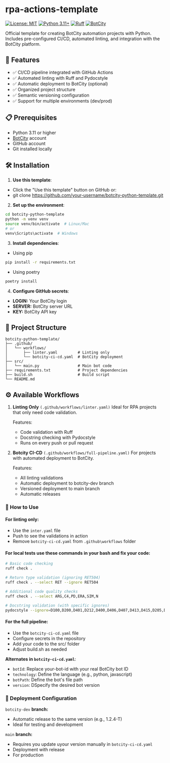 # rpa-actions-template

[![License: MIT](https://img.shields.io/badge/License-MIT-yellow.svg)](https://opensource.org/licenses/MIT)
[![Python 3.11+](https://img.shields.io/badge/python-3.11+-blue.svg)](https://www.python.org/downloads/)
[![Ruff](https://img.shields.io/endpoint?url=https://raw.githubusercontent.com/astral-sh/ruff/main/assets/badge/v2.json)](https://github.com/astral-sh/ruff)
[![BotCity](https://img.shields.io/badge/BotCity-SDK-red.svg)](https://www.botcity.dev/)

Official template for creating BotCity automation projects with Python. Includes pre-configured CI/CD, automated linting, and integration with the BotCity platform.

## 🚀 Features

- ✅ CI/CD pipeline integrated with GitHub Actions
- ✅ Automated linting with Ruff and Pydocstyle
- ✅ Automatic deployment to BotCity (optional)
- ✅ Organized project structure
- ✅ Semantic versioning configuration
- ✅ Support for multiple environments (dev/prod)

## 📋 Prerequisites

- Python 3.11 or higher
- [BotCity](https://www.botcity.dev/) account
- GitHub account
- Git installed locally

## 🛠️ Installation

1. **Use this template**:
- Click the "Use this template" button on GitHub or:
- git clone https://github.com/your-username/botcity-python-template.git


2. **Set up the environment**:
```bash
cd botcity-python-template
python -m venv venv
source venv/bin/activate  # Linux/Mac
# or
venv\Scripts\activate  # Windows
```

3. **Install dependencies**:
- Using pip
```bash
pip install -r requirements.txt
```

- Using poetry
```bash
poetry install
```

4. **Configure GitHub secrets**:
- **LOGIN:** Your BotCity login
- **SERVER:** BotCity server URL
- **KEY:** BotCity API key

## 📁 Project Structure

```text
botcity-python-template/
├── .github/
│   └── workflows/
│       ├── linter.yaml         # Linting only
│       └── botcity-ci-cd.yaml  # BotCity deployment
├── src/
│   └── main.py                 # Main bot code
├── requirements.txt            # Project dependencies
├── build.sh                    # Build script
└── README.md
```

## ⚙️ Available Workflows

1. **Linting Only** `(.github/workflows/linter.yaml)`
Ideal for RPA projects that only need code validation.

    Features:
    - Code validation with Ruff
    - Docstring checking with Pydocstyle
    - Runs on every push or pull request


2. **Botcity CI-CD** `(.github/workflows/full-pipeline.yaml)`
For projects with automated deployment to BotCity.
    
    Features:
    - All linting validations
    - Automatic deployment to botcity-dev branch
    - Versioned deployment to main branch
    - Automatic releases

### 🚦 How to Use

#### For linting only:
- Use the `inter.yaml` file
- Push to see the validations in action
- Remove `botcity-ci-cd.yaml` from `.github\workflows` folder

#### For local tests use these commands in your bash and fix your code:
```bash
# Basic code checking
ruff check .

# Return type validation (ignoring RET504)
ruff check . --select RET --ignore RET504

# Additional code quality checks
ruff check . --select ARG,C4,PD,ERA,SIM,N

# Docstring validation (with specific ignores)
pydocstyle --ignore=D100,D200,D401,D212,D400,D406,D407,D413,D415,D205,D203,D202 .
```

#### For the full pipeline:
- Use the `botcity-ci-cd.yaml` file
- Configure secrets in the repository
- Add your code to the src/ folder
- Adjust build.sh as needed

**Alternates in `botcity-ci-cd.yaml`**:
   - `botId`: Replace your-bot-id with your real BotCity bot ID
   - `technology`: Define the language (e.g., python, javascript)
   - `botPath`: Define the bot's file path
   - `version`: DSpecify the desired bot version


### 🔧 Deployment Configuration

`botcity-dev` **branch:**

- Automatic release to the same version (e.g., 1.2.4-T)
- Ideal for testing and development

`main` **branch:**
- Requires you update uyour version manually in `botcity-ci-cd.yaml` 
- Deployment with release
- For production
